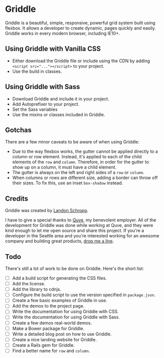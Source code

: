 # Griddle

Griddle is a beautiful, simple, responsive, powerful grid system built using flexbox. It allows a developer to create dynamic, pages quickly and easily. Griddle works in every modern browser, including IE10+.

## Using Griddle with Vanilla CSS

* Either download the Griddle file or include using the CDN by adding `<script src="..."></script>` to your project.
* Use the build in classes.

## Using Griddle with Sass

* Download Griddle and include it in your project.
* Add Autoprefixer to your project.
* Set the Sass variables
* Use the mixins or classes included in Griddle.

## Gotchas

There are a few minor caveats to be aware of when using Griddle:

* Due to the way flexbox works, the gutter cannot be applied directly to a column or row element.
Instead, it's applied to each of the child elements of the `row` and `column`. Therefore, in order for the gutter to show up on a column, it must have a child element.
* The gutter is always on the left and right sides of a `row` or `column`.
* When columns or rows are different size, adding a border can throw off their sizes. To fix this, use an inset `box-shadow` instead.

## Credits

Griddle was created by [Landon Schropp](http://twitter.com/LandonSchropp).

I have to give a special thanks to [Quve](http://www.quve.com/), my benevolent employer. All of the development for Griddle was done while working at Quve, and they were kind enough to let me open source and share this project. If you're a developer in the Seattle area and you're interested working for an awesome company and building great products, [drop me a line](mailto:landon@quve.com).

## Todo

There's still a lot of work to be done on Griddle. Here's the short list:

- [ ] Add a build script for generating the CSS files.
- [ ] Add the license.
- [ ] Add the library to cdnjs.
- [ ] Configure the build script to use the version specified in `package.json`.
- [ ] Create a few basic examples of Griddle in use.
- [ ] Add the demos to the project page.
- [ ] Write the documentation for using Griddle with CSS.
- [ ] Write the documentation for using Griddle with Sass.
- [ ] Create a few demos real-world demos.
- [ ] Make a Bower package for Griddle.
- [ ] Write a detailed blog post on how to use Griddle.
- [ ] Create a nice landing website for Griddle.
- [ ] Create a Rails gem for Griddle.
- [ ] Find a better name for `row` and `column`.